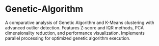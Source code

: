 # Genetic-Algorithm
A comparative analysis of Genetic Algorithm and K-Means clustering with advanced outlier detection. Features Z-score and IQR methods, PCA dimensionality reduction, and performance visualization. Implements parallel processing for optimized genetic algorithm execution.
